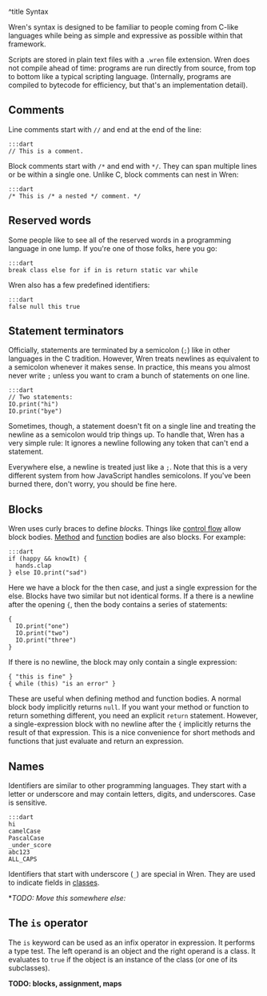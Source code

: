 ^title Syntax

Wren's syntax is designed to be familiar to people coming from C-like languages while being as simple and expressive as possible within that framework.

Scripts are stored in plain text files with a `.wren` file extension. Wren does
not compile ahead of time: programs are run directly from source, from top to
bottom like a typical scripting language. (Internally, programs are compiled to
bytecode for efficiency, but that's an implementation detail).

## Comments

Line comments start with `//` and end at the end of the line:

    :::dart
    // This is a comment.

Block comments start with `/*` and end with `*/`. They can span multiple lines
or be within a single one. Unlike C, block comments can nest in Wren:

    :::dart
    /* This is /* a nested */ comment. */

## Reserved words

Some people like to see all of the reserved words in a programming language in
one lump. If you're one of those folks, here you go:

    :::dart
    break class else for if in is return static var while

Wren also has a few predefined identifiers:

    :::dart
    false null this true

## Statement terminators

Officially, statements are terminated by a semicolon (`;`) like in other
languages in the C tradition. However, Wren treats newlines as equivalent
to a semicolon whenever it makes sense. In practice, this means you almost
never write `;` unless you want to cram a bunch of statements on one line.

    :::dart
    // Two statements:
    IO.print("hi")
    IO.print("bye")

Sometimes, though, a statement doesn't fit on a single line and treating the
newline as a semicolon would trip things up. To handle that, Wren has a very
simple rule: It ignores a newline following any token that can't end a
statement.

Everywhere else, a newline is treated just like a `;`. Note that this is a very
different system from how JavaScript handles semicolons. If you've been burned
there, don't worry, you should be fine here.

## Blocks

Wren uses curly braces to define *blocks*. Things like [control flow](branching.html) allow block bodies. [Method](method-calls.html) and [function](functions.html) bodies are also blocks. For example:

    :::dart
    if (happy && knowIt) {
      hands.clap
    } else IO.print("sad")

Here we have a block for the then case, and just a single expression for the else. Blocks have two similar but not identical forms. If a there is a newline after the opening `{`, then the body contains a series of statements:

    {
      IO.print("one")
      IO.print("two")
      IO.print("three")
    }

If there is no newline, the block may only contain a single expression:

    { "this is fine" }
    { while (this) "is an error" }

These are useful when defining method and function bodies. A normal block body implicitly returns `null`. If you want your method or function to return something different, you need an explicit `return` statement. However, a single-expression block with no newline after the `{` implicitly returns the result of that expression. This is a nice convenience for short methods and functions that just evaluate and return an expression.

## Names

Identifiers are similar to other programming languages. They start with a letter or underscore and may contain letters, digits, and underscores. Case is sensitive.

    :::dart
    hi
    camelCase
    PascalCase
    _under_score
    abc123
    ALL_CAPS

Identifiers that start with underscore (`_`) are special in Wren. They are used to indicate fields in [classes](classes.html).

**TODO: Move this somewhere else:*

## The `is` operator

The `is` keyword can be used as an infix operator in expression. It performs a
type test. The left operand is an object and the right operand is a class. It
evaluates to `true` if the object is an instance of the class (or one of its
subclasses).

**TODO: blocks, assignment, maps**
